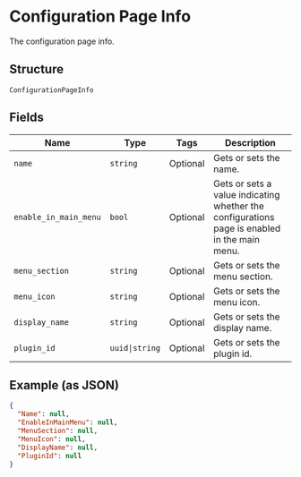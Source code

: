 
# Configuration Page Info

The configuration page info.

## Structure

`ConfigurationPageInfo`

## Fields

| Name | Type | Tags | Description |
|  --- | --- | --- | --- |
| `name` | `string` | Optional | Gets or sets the name. |
| `enable_in_main_menu` | `bool` | Optional | Gets or sets a value indicating whether the configurations page is enabled in the main menu. |
| `menu_section` | `string` | Optional | Gets or sets the menu section. |
| `menu_icon` | `string` | Optional | Gets or sets the menu icon. |
| `display_name` | `string` | Optional | Gets or sets the display name. |
| `plugin_id` | `uuid\|string` | Optional | Gets or sets the plugin id. |

## Example (as JSON)

```json
{
  "Name": null,
  "EnableInMainMenu": null,
  "MenuSection": null,
  "MenuIcon": null,
  "DisplayName": null,
  "PluginId": null
}
```

